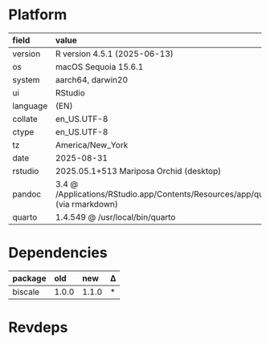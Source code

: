 # Platform

|field    |value                                                                                            |
|:--------|:------------------------------------------------------------------------------------------------|
|version  |R version 4.5.1 (2025-06-13)                                                                     |
|os       |macOS Sequoia 15.6.1                                                                             |
|system   |aarch64, darwin20                                                                                |
|ui       |RStudio                                                                                          |
|language |(EN)                                                                                             |
|collate  |en_US.UTF-8                                                                                      |
|ctype    |en_US.UTF-8                                                                                      |
|tz       |America/New_York                                                                                 |
|date     |2025-08-31                                                                                       |
|rstudio  |2025.05.1+513 Mariposa Orchid (desktop)                                                          |
|pandoc   |3.4 @ /Applications/RStudio.app/Contents/Resources/app/quarto/bin/tools/aarch64/ (via rmarkdown) |
|quarto   |1.4.549 @ /usr/local/bin/quarto                                                                  |

# Dependencies

|package |old   |new   |Δ  |
|:-------|:-----|:-----|:--|
|biscale |1.0.0 |1.1.0 |*  |

# Revdeps

